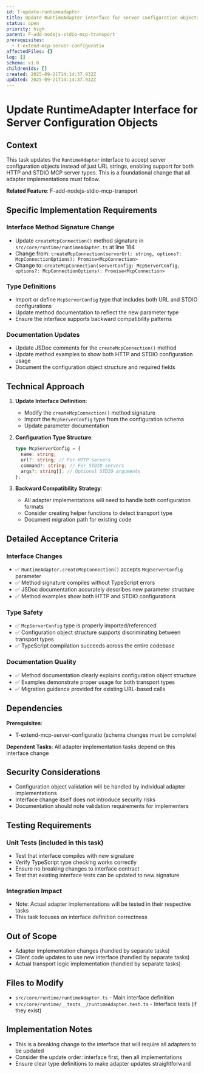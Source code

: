 ```yaml
---
id: T-update-runtimeadapter
title: Update RuntimeAdapter interface for server configuration objects
status: open
priority: high
parent: F-add-nodejs-stdio-mcp-transport
prerequisites:
  - T-extend-mcp-server-configuratio
affectedFiles: {}
log: []
schema: v1.0
childrenIds: []
created: 2025-09-21T14:14:37.932Z
updated: 2025-09-21T14:14:37.932Z
---
```


# Update RuntimeAdapter Interface for Server Configuration Objects

## Context

This task updates the `RuntimeAdapter` interface to accept server configuration objects instead of just URL strings, enabling support for both HTTP and STDIO MCP server types. This is a foundational change that all adapter implementations must follow.

**Related Feature**: F-add-nodejs-stdio-mcp-transport

## Specific Implementation Requirements

### Interface Method Signature Change

- Update `createMcpConnection()` method signature in `src/core/runtime/runtimeAdapter.ts` at line 184
- Change from: `createMcpConnection(serverUrl: string, options?: McpConnectionOptions): Promise<McpConnection>`
- Change to: `createMcpConnection(serverConfig: McpServerConfig, options?: McpConnectionOptions): Promise<McpConnection>`

### Type Definitions

- Import or define `McpServerConfig` type that includes both URL and STDIO configurations
- Update method documentation to reflect the new parameter type
- Ensure the interface supports backward compatibility patterns

### Documentation Updates

- Update JSDoc comments for the `createMcpConnection()` method
- Update method examples to show both HTTP and STDIO configuration usage
- Document the configuration object structure and required fields

## Technical Approach

1. **Update Interface Definition**:
   - Modify the `createMcpConnection()` method signature
   - Import the `McpServerConfig` type from the configuration schema
   - Update parameter documentation

2. **Configuration Type Structure**:

   ```typescript
   type McpServerConfig = {
     name: string;
     url?: string; // For HTTP servers
     command?: string; // For STDIO servers
     args?: string[]; // Optional STDIO arguments
   };
   ```

3. **Backward Compatibility Strategy**:
   - All adapter implementations will need to handle both configuration formats
   - Consider creating helper functions to detect transport type
   - Document migration path for existing code

## Detailed Acceptance Criteria

### Interface Changes

- ✅ `RuntimeAdapter.createMcpConnection()` accepts `McpServerConfig` parameter
- ✅ Method signature compiles without TypeScript errors
- ✅ JSDoc documentation accurately describes new parameter structure
- ✅ Method examples show both HTTP and STDIO configurations

### Type Safety

- ✅ `McpServerConfig` type is properly imported/referenced
- ✅ Configuration object structure supports discriminating between transport types
- ✅ TypeScript compilation succeeds across the entire codebase

### Documentation Quality

- ✅ Method documentation clearly explains configuration object structure
- ✅ Examples demonstrate proper usage for both transport types
- ✅ Migration guidance provided for existing URL-based calls

## Dependencies

**Prerequisites**:

- T-extend-mcp-server-configuratio (schema changes must be complete)

**Dependent Tasks**: All adapter implementation tasks depend on this interface change

## Security Considerations

- Configuration object validation will be handled by individual adapter implementations
- Interface change itself does not introduce security risks
- Documentation should note validation requirements for implementers

## Testing Requirements

### Unit Tests (included in this task)

- Test that interface compiles with new signature
- Verify TypeScript type checking works correctly
- Ensure no breaking changes to interface contract
- Test that existing interface tests can be updated to new signature

### Integration Impact

- Note: Actual adapter implementations will be tested in their respective tasks
- This task focuses on interface definition correctness

## Out of Scope

- Adapter implementation changes (handled by separate tasks)
- Client code updates to use new interface (handled by separate tasks)
- Actual transport logic implementation (handled by separate tasks)

## Files to Modify

- `src/core/runtime/runtimeAdapter.ts` - Main interface definition
- `src/core/runtime/__tests__/runtimeAdapter.test.ts` - Interface tests (if they exist)

## Implementation Notes

- This is a breaking change to the interface that will require all adapters to be updated
- Consider the update order: interface first, then all implementations
- Ensure clear type definitions to make adapter updates straightforward
